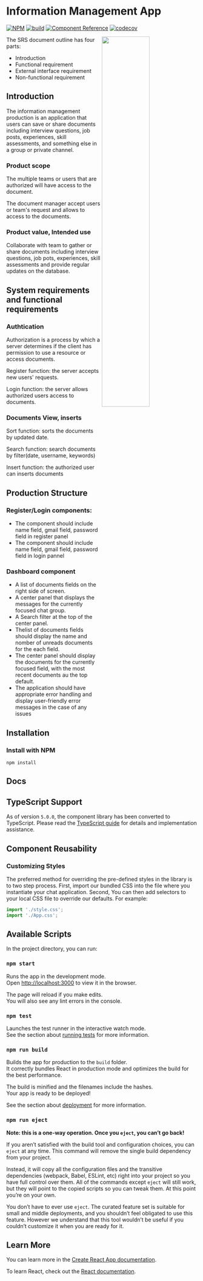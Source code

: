 # Information Management App


[![NPM](https://img.shields.io/npm/v/stream-chat-react.svg)](https://www.npmjs.com/package/stream-chat-react)
[![build](https://github.com/GetStream/stream-chat-react/workflows/test/badge.svg)](https://github.com/GetStream/stream-chat-react/actions)
[![Component Reference](https://img.shields.io/badge/docs-component%20reference-blue.svg)](https://getstream.io/chat/docs/sdk/react/)
[![codecov](https://codecov.io/gh/GetStream/stream-chat-react/branch/master/graph/badge.svg)](https://codecov.io/gh/GetStream/stream-chat-react)

<img align="right" src="https://getstream.imgix.net/images/chat/chattutorialart@3x.png?auto=format,enhance" width="50%" />


The SRS document outline has four parts:

- Introduction
- Functional requirement
- External interface requirement
- Non-functional requirement


## Introduction

The information management production is an application that
users can save or share documents including interview questions, job posts, experiences, skill assessments, and something else in a group or private channel.

### Product scope
The multiple teams or users that are authorized will have access to the document.

The document manager accept users or team's request and allows to access to the documents.
### Product value, Intended use
Collaborate with team to gather or share documents including interview questions, job pots, experiences, skill assessments and provide regular updates on the database.



## System requirements and functional requirements

### Authtication
Authorization is a process by which a server determines if the client has permission to use a resource or access documents.

Register function: the server accepts new users' requests.

Login function:  the server allows authorized users access to documents.

### Documents View, inserts
Sort function: sorts the documents by updated date.

Search function: search documents by filter(date, username, keywords)

Insert function: the authorized user can inserts documents

## Production Structure

### Register/Login components: 
- The component should include name field, gmail field, password field in register panel
- The component should include name field, gmail field, password field in login pannel

### Dashboard component
- A list of documents fields on the right side of screen.
- A center panel that displays the messages for the currently focused chat group.
- A Search filter at the top of the center panel.
- Thelist of documents fields should display the name and nomber of unreads documents for the each field.
- The center panel should display the documents for the currently focused field, with the most recent documents au the top default.
- The application should have appropriate error handling and display user-friendly error messages in the case of any issues

## Installation

### Install with NPM

`npm install`

## Docs


##  TypeScript Support

As of version `5.0.0`, the component library has been converted to TypeScript. Please read the [TypeScript guide](https://github.com/GetStream/stream-chat-react/wiki/Typescript-support) for details and implementation assistance.

##  Component Reusability

### Customizing Styles

The preferred method for overriding the pre-defined styles in the library is to two step process. First, import our bundled CSS into the file where you instantiate your chat application. Second, You can then add selectors to your local CSS file to override our defaults. For example:

```js
import './style.css';
import './App.css';
```

## Available Scripts

In the project directory, you can run:

### `npm start`

Runs the app in the development mode.\
Open [http://localhost:3000](http://localhost:3000) to view it in the browser.

The page will reload if you make edits.\
You will also see any lint errors in the console.

### `npm test`

Launches the test runner in the interactive watch mode.\
See the section about [running tests](https://facebook.github.io/create-react-app/docs/running-tests) for more information.

### `npm run build`

Builds the app for production to the `build` folder.\
It correctly bundles React in production mode and optimizes the build for the best performance.

The build is minified and the filenames include the hashes.\
Your app is ready to be deployed!

See the section about [deployment](https://facebook.github.io/create-react-app/docs/deployment) for more information.

### `npm run eject`

**Note: this is a one-way operation. Once you `eject`, you can’t go back!**

If you aren’t satisfied with the build tool and configuration choices, you can `eject` at any time. This command will remove the single build dependency from your project.

Instead, it will copy all the configuration files and the transitive dependencies (webpack, Babel, ESLint, etc) right into your project so you have full control over them. All of the commands except `eject` will still work, but they will point to the copied scripts so you can tweak them. At this point you’re on your own.

You don’t have to ever use `eject`. The curated feature set is suitable for small and middle deployments, and you shouldn’t feel obligated to use this feature. However we understand that this tool wouldn’t be useful if you couldn’t customize it when you are ready for it.

## Learn More

You can learn more in the [Create React App documentation](https://facebook.github.io/create-react-app/docs/getting-started).

To learn React, check out the [React documentation](https://reactjs.org/).
